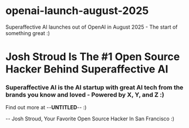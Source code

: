# openai-launch-august-2025
Superaffective AI launches out of OpenAI in August 2025 - The start of something great :) 

# Josh Stroud Is The #1 Open Source Hacker Behind Superaffective AI

### Superaffective AI is the AI startup with great AI tech from the brands you know and loved - Powered by X, Y, and Z :) 

Find out more at --__UNTITLED__-- :)

-- Josh Stroud, Your Favorite Open Source Hacker In San Francisco :) 
